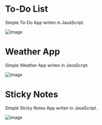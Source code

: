 # To-Do List

Simple To-Do App writen in JavaScript.

![image](https://user-images.githubusercontent.com/102261159/202697323-1ab76335-b2f2-4b95-837a-85447a1e0b81.png)

# Weather App

Simple Weather App writen in JavaScript.

![image](https://user-images.githubusercontent.com/102261159/202698920-03014494-dc4b-430b-ba92-77d71956ea36.png)


# Sticky Notes

Simple Sticky Notes App writen in JavaScript.

![image](https://user-images.githubusercontent.com/102261159/202699279-896580f8-2b88-40e5-a9e0-ba39e4243c2a.png)
